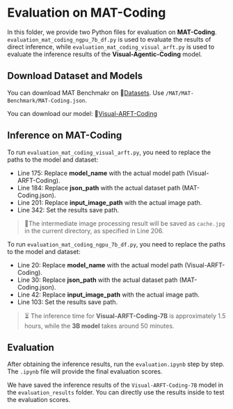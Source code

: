 # Evaluation on MAT-Coding
In this folder, we provide two Python files for evaluation on **MAT-Coding**.
``evaluation_mat_coding_ngpu_7b_df.py`` is used to evaluate the results of direct inference, while `evaluation_mat_coding_visual_arft.py` is used to evaluate the inference results of the **Visual-Agentic-Coding** model.

## Download Dataset and Models
You can download MAT Benchmakr on 🤗<a href="https://huggingface.co/datasets/laolao77/MAT">Datasets</a>. Use `/MAT/MAT-Benchmark/MAT-Coding.json`.

You can download our model: 🤗<a href="https://huggingface.co/laolao77/Visual-ARFT-Coding">Visual-ARFT-Coding</a></h3>

## Inference on MAT-Coding

To run `evaluation_mat_coding_visual_arft.py`, you need to replace the paths to the model and dataset:

-  Line 175: Replace **model_name** with the actual model path (Visual-ARFT-Coding).
-  Line 184: Replace **json_path** with the actual dataset path (MAT-Coding.json).
-  Line 201: Replace **input_image_path** with the actual image path.
-  Line 342: Set the results save path.

> 🔔The intermediate image processing result will be saved as `cache.jpg` in the current directory, as specified in Line 206.

To run `evaluation_mat_coding_ngpu_7b_df.py`, you need to replace the paths to the model and dataset:

-  Line 20: Replace **model_name** with the actual model path (Visual-ARFT-Coding).
-  Line 30: Replace **json_path** with the actual dataset path (MAT-Coding.json).
-  Line 42: Replace **input_image_path** with the actual image path.
-  Line 103: Set the results save path.

> ⏳ The inference time for **Visual-ARFT-Coding-7B** is approximately 1.5 hours, while the **3B model** takes around 50 minutes.


## Evaluation
After obtaining the inference results, run the `evaluation.ipynb` step by step. The `.ipynb` file will provide the final evaluation scores.

We have saved the inference results of the `Visual-ARFT-Coding-7B` model in the `evaluation_results` folder. You can directly use the results inside to test the evaluation scores.







